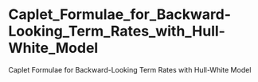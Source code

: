 # Caplet_Formulae_for_Backward-Looking_Term_Rates_with_Hull-White_Model
Caplet Formulae for Backward-Looking Term Rates with Hull-White Model

